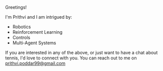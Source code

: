 Greetings!

I'm Prithvi and I am intrigued by:
- Robotics
- Reinforcement Learning
- Controls
- Multi-Agent Systems

If you are interested in any of the above, or just want to have a chat about tennis, I'd love to connect with you. You can reach out to me on [prithvi.poddar99@gmail.com](mailto:prithvi.poddar99@gmail.com)
<!---
prithvi-poddar/prithvi-poddar is a ✨ special ✨ repository because its `README.md` (this file) appears on your GitHub profile.
You can click the Preview link to take a look at your changes.
--->
